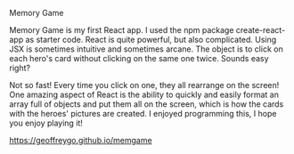 Memory Game

Memory Game is my first React app. I used the npm package create-react-app as starter code. React is quite powerful, but also complicated. Using JSX is sometimes intuitive and sometimes arcane. The object is to click on each hero's card without clicking on the same one twice. Sounds easy right? 

Not so fast! Every time you click on one, they all rearrange on the screen! One amazing aspect of React is the ability to quickly and easily format an array full of objects and put them all on the screen, which is how the cards with the heroes' pictures are created. I enjoyed programming this, I hope you enjoy playing it!

https://geoffreygo.github.io/memgame
